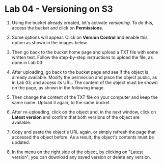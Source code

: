 # Lab 04 - Versioning on S3

1. Using the bucket already created, let's activate *versioning*. To do this, access the bucket and click on **Permissions**.

2. Some options will appear. Click on **Version Control** and enable this option as shown in the images below.

3. Then go back to the bucket home page and upload a TXT file with some written text. Follow the step-by-step instructions to upload the file, as done in Lab 03.

4. After uploading, go back to the bucket page and see if the object is already available. Modify the permission and place the object public, as in Lab 03, and access its URL. The content of the object must be shown on the page, as shown in the following image.

5. Then change the content of the TXT file on your computer and keep the same name. Upload it again, to the same bucket.

6. After re-uploading, click on the object and, in the next window, click on **Latest version** and confirm that both versions of the object are available.

7. Copy and paste the object's URL again, or simply refresh the page that accessed the object before. As a result, the object's contents must be updated.

8. In the menu on the right side of the object, by clicking on "Latest version", you can download any saved version or delete any version.